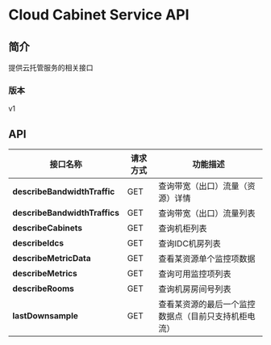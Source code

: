 # Cloud Cabinet Service API


## 简介
提供云托管服务的相关接口


### 版本
v1


## API
|接口名称|请求方式|功能描述|
|---|---|---|
|**describeBandwidthTraffic**|GET|查询带宽（出口）流量（资源）详情|
|**describeBandwidthTraffics**|GET|查询带宽（出口）流量列表|
|**describeCabinets**|GET|查询机柜列表|
|**describeIdcs**|GET|查询IDC机房列表|
|**describeMetricData**|GET|查看某资源单个监控项数据|
|**describeMetrics**|GET|查询可用监控项列表|
|**describeRooms**|GET|查询机房房间号列表|
|**lastDownsample**|GET|查看某资源的最后一个监控数据点（目前只支持机柜电流）|

